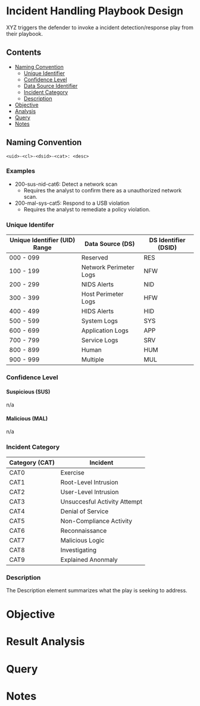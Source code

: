 # Incident Handling Playbook Design

XYZ triggers the defender to invoke a incident detection/response play from their playbook.

## Contents
* [Naming Convention](#naming-convention)
  * [Unique Identifier](#unique-identifier)
  * [Confidence Level](#confidence-level)
  * [Data Source Identifier](#data-source-identifer)
  * [Incident Category](#incident-category)
  * [Description](#description)
* [Objective](#objective)
* [Analysis](#analysis)
* [Query](#query)
* [Notes](#notes)

## Naming Convention
```
<uid>-<cl>-<dsid>-<cat>: <desc>
```

### Examples
* 200-sus-nid-cat6: Detect a network scan
  * Requires the analyst to confirm there as a unauthorized network scan.
* 200-mal-sys-cat5: Respond to a USB violation
  * Requires the analyst to remediate a policy violation.

### Unique Identifer
| Unique Identifier (UID) Range | Data Source (DS) | DS Identifier (DSID) |
| ----------------------------- | ---------------- | -------------------- |
| 000 - 099 | Reserved | RES |
| 100 - 199 | Network Perimeter Logs | NFW | 
| 200 - 299 | NIDS Alerts | NID |
| 300 - 399 | Host Perimeter Logs | HFW |
| 400 - 499 | HIDS Alerts | HID |
| 500 - 599 | System Logs | SYS |
| 600 - 699 | Application Logs | APP |
| 700 - 799 | Service Logs | SRV |
| 800 - 899 | Human | HUM |
| 900 - 999 | Multiple | MUL |

### Confidence Level
#### Suspicious (SUS)
n/a

#### Malicious (MAL)
n/a

### Incident Category
| Category (CAT) | Incident |
| -------------- | -------- |
| CAT0 | Exercise |
| CAT1 | Root-Level Intrusion |
| CAT2 | User-Level Intrusion | 
| CAT3 | Unsuccesful Activity Attempt |
| CAT4 | Denial of Service |
| CAT5 | Non-Compliance Activity | 
| CAT6 | Reconnaissance |
| CAT7 | Malicious Logic |
| CAT8 | Investigating |
| CAT9 | Explained Anonmaly | 

### Description
The Description element summarizes what the play is seeking to address.

# Objective

# Result Analysis

# Query

# Notes
